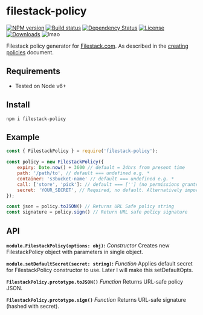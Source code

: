# filestack-policy

[![NPM version][npm-image]][npm-url]
[![Build status][travis-image]][travis-url]
[![Dependency Status][david-image]][david-url]
[![License][license-image]][license-url]
[![Downloads][downloads-image]][npm-url]
![lmao](https://img.shields.io/badge/pls%20download-lmao-ff69b4.svg)


Filestack policy generator for [Filestack.com](https://filestack.com). As described in the [creating policies](https://www.filestack.com/docs/security/creating-policies) document.

## Requirements
 - Tested on Node v6+

## Install

`npm i filestack-policy`

## Example

```javascript
const { FilestackPolicy } = require('filestack-policy');

const policy = new FilestackPolicy({
    expiry: Date.now() + 3600 // default = 24hrs from present time
    path: '/path/to', // default === undefined e.g. *
    container: 's3bucket-name' // default === undefined e.g. *
    call: ['store', 'pick']: // default === [''] (no permissions granted)
    secret: 'YOUR_SECRET', // Required, no default. Alternatively import setDefaultSecret().
});

const json = policy.toJSON() // Returns URL Safe policy string
const signature = policy.sign() // Return URL safe policy signature
```

## API

**`module.FilestackPolicy(options: obj)`:** _Constructor_ Creates new FilestackPolicy object with parameters in single object.

**`module.setDefaultSecret(secret: string)`:** _Function_ Applies default secret for FilestackPolicy constructor to use. Later I will make this setDefaultOpts.

**`FilestackPolicy.prototype.toJSON()`** _Function_ Returns URL-safe policy JSON.

**`FilestackPolicy.prototype.sign()`** _Function_ Returns URL-safe signature (hashed with secret).

[npm-image]: https://img.shields.io/npm/v/filestack-policy.svg?style=flat-square
[npm-url]: https://www.npmjs.com/package/filestack-policy
[travis-url]: https://travis-ci.org/danielgormly/filestack-policy
[travis-image]: https://travis-ci.org/danielgormly/filestack-policy.svg?branch=master
[david-image]: https://david-dm.org/danielgormly/filestack-policy.svg
[david-url]: https://david-dm.org/danielgormly/filestack-policy
[downloads-image]: https://img.shields.io/npm/dw/filestack-policy.svg
[license-url]: https://opensource.org/licenses/MIT
[license-image]: https://img.shields.io/npm/l/filestack-policy.svg
